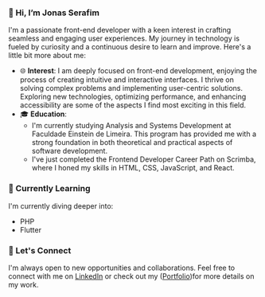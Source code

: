 ### 👋 Hi, I’m Jonas Serafim

I'm a passionate front-end developer with a keen interest in crafting seamless and engaging user experiences. My journey in technology is fueled by curiosity and a continuous desire to learn and improve.
Here's a little bit more about me:

- 🌐 **Interest**: I am deeply focused on front-end development, enjoying the process of creating intuitive and interactive interfaces. I thrive on solving complex problems and implementing user-centric solutions. Exploring new technologies, optimizing performance, and enhancing accessibility are some of the aspects I find most exciting in this field.
- 🎓 **Education**:
  - I'm currently studying Analysis and Systems Development at Faculdade Einstein de Limeira. This program has provided me with a strong foundation in both theoretical and practical aspects of software development.
  - I've just completed the Frontend Developer Career Path on Scrimba, where I honed my skills in HTML, CSS, JavaScript, and React.

### 🌱 Currently Learning

I'm currently diving deeper into:

- PHP
- Flutter

### 💬 Let's Connect

I'm always open to new opportunities and collaborations. Feel free to connect with me on [LinkedIn](https://www.linkedin.com/in/jonas-serafim-86a588281/) or check out my ([Portfolio](https://jonasfrontdev.netlify.app/))for more details on my work.


<!---
Jonserafim7/Jonserafim7 is a ✨ special ✨ repository because its `README.md` (this file) appears on your GitHub profile.
You can click the Preview link to take a look at your changes.
--->
